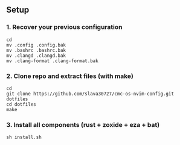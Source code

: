 ## Setup

### 1. Recover your previous configuration

```shell
cd
mv .config .config.bak
mv .bashrc .bashrc.bak
mv .clangd .clangd.bak
mv .clang-format .clang-format.bak
```

### 2. Clone repo and extract files (with make)

```shell
cd
git clone https://github.com/slava30727/cmc-os-nvim-config.git dotfiles
cd dotfiles
make
```

### 3. Install all components (rust + zoxide + eza + bat)
```shell
sh install.sh
```
